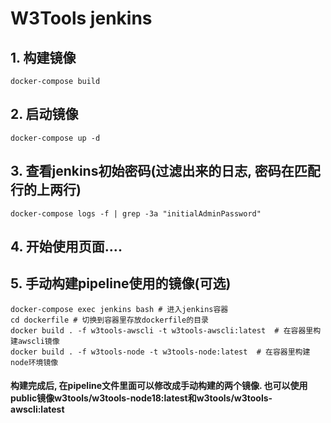 # W3Tools jenkins

## 1. 构建镜像
```
docker-compose build
```

## 2. 启动镜像
```
docker-compose up -d 
```

## 3. 查看jenkins初始密码(过滤出来的日志, 密码在匹配行的上两行)
```
docker-compose logs -f | grep -3a "initialAdminPassword"
```

## 4. 开始使用页面....

## 5. 手动构建pipeline使用的镜像(可选)
```
docker-compose exec jenkins bash # 进入jenkins容器
cd dockerfile # 切换到容器里存放dockerfile的目录
docker build . -f w3tools-awscli -t w3tools-awscli:latest  # 在容器里构建awscli镜像
docker build . -f w3tools-node -t w3tools-node:latest  # 在容器里构建node环境镜像
```
#### 构建完成后, 在pipeline文件里面可以修改成手动构建的两个镜像. 也可以使用public镜像w3tools/w3tools-node18:latest和w3tools/w3tools-awscli:latest